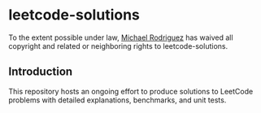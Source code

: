 # leetcode-solutions

To the extent possible under law, [Michael Rodriguez](https://github.com/kaichiuchu)
has waived all copyright and related or neighboring rights to leetcode-solutions.

## Introduction

This repository hosts an ongoing effort to produce solutions to LeetCode
problems with detailed explanations, benchmarks, and unit tests.